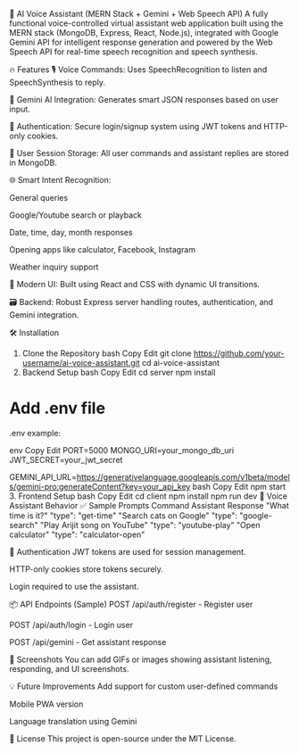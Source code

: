 🧠 AI Voice Assistant (MERN Stack + Gemini + Web Speech API)
A fully functional voice-controlled virtual assistant web application built using the MERN stack (MongoDB, Express, React, Node.js), integrated with Google Gemini API for intelligent response generation and powered by the Web Speech API for real-time speech recognition and speech synthesis.

🔥 Features
🎙️ Voice Commands: Uses SpeechRecognition to listen and SpeechSynthesis to reply.

🧠 Gemini AI Integration: Generates smart JSON responses based on user input.

🔐 Authentication: Secure login/signup system using JWT tokens and HTTP-only cookies.

🧾 User Session Storage: All user commands and assistant replies are stored in MongoDB.

🌐 Smart Intent Recognition:

General queries

Google/Youtube search or playback

Date, time, day, month responses

Opening apps like calculator, Facebook, Instagram

Weather inquiry support

🎨 Modern UI: Built using React and CSS with dynamic UI transitions.

🗃️ Backend: Robust Express server handling routes, authentication, and Gemini integration.

🛠️ Installation
1. Clone the Repository
bash
Copy
Edit
git clone https://github.com/your-username/ai-voice-assistant.git
cd ai-voice-assistant
2. Backend Setup
bash
Copy
Edit
cd server
npm install
# Add .env file
.env example:

env
Copy
Edit
PORT=5000
MONGO_URI=your_mongo_db_uri
JWT_SECRET=your_jwt_secret

GEMINI_API_URL=https://generativelanguage.googleapis.com/v1beta/models/gemini-pro:generateContent?key=your_api_key
bash
Copy
Edit
npm start
3. Frontend Setup
bash
Copy
Edit
cd client
npm install
npm run dev
🎤 Voice Assistant Behavior
✅ Sample Prompts
Command	Assistant Response
"What time is it?"	"type": "get-time"
"Search cats on Google"	"type": "google-search"
"Play Arijit song on YouTube"	"type": "youtube-play"
"Open calculator"	"type": "calculator-open"

🔐 Authentication
JWT tokens are used for session management.

HTTP-only cookies store tokens securely.

Login required to use the assistant.

📦 API Endpoints (Sample)
POST /api/auth/register - Register user

POST /api/auth/login - Login user

POST /api/gemini - Get assistant response

📸 Screenshots
You can add GIFs or images showing assistant listening, responding, and UI screenshots.

💡 Future Improvements
Add support for custom user-defined commands

Mobile PWA version

Language translation using Gemini

📜 License
This project is open-source under the MIT License.

